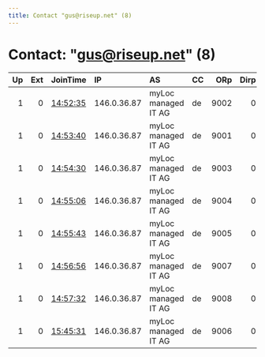 ```yaml
---
title: Contact "gus@riseup.net" (8)
---
```


# Contact: "gus@riseup.net" (8)

|   Up |   Ext | JoinTime                                                                                              | IP          | AS                  | CC   |   ORp |   Dirp | OS    | Version   | Nickname   |   eFamMembers |
|-----:|------:|:------------------------------------------------------------------------------------------------------|:------------|:--------------------|:-----|------:|-------:|:------|:----------|:-----------|--------------:|
|    1 |     0 | [14:52:35](https://nusenu.github.io/OrNetStats/w/relay/73D5045F4AE50B224CABDADC339B5D101CF5A465.html) | 146.0.36.87 | myLoc managed IT AG | de   |  9002 |      0 | Linux | 0.4.7.13  | Kanellos   |            18 |
|    1 |     0 | [14:53:40](https://nusenu.github.io/OrNetStats/w/relay/58FE6772343FF6CD9E53D8B040A2CE495808E93D.html) | 146.0.36.87 | myLoc managed IT AG | de   |  9001 |      0 | Linux | 0.4.7.13  | Kanellos   |            18 |
|    1 |     0 | [14:54:30](https://nusenu.github.io/OrNetStats/w/relay/83F02FD5FEA0B87A6FB18EEC52E3006766E1E92E.html) | 146.0.36.87 | myLoc managed IT AG | de   |  9003 |      0 | Linux | 0.4.7.13  | Kanellos   |            18 |
|    1 |     0 | [14:55:06](https://nusenu.github.io/OrNetStats/w/relay/D14B58EACE3EC7D1B367C881B85815B9E985BCE7.html) | 146.0.36.87 | myLoc managed IT AG | de   |  9004 |      0 | Linux | 0.4.7.13  | Kanellos   |            18 |
|    1 |     0 | [14:55:43](https://nusenu.github.io/OrNetStats/w/relay/531B3B0391A92F08376A4D5FAFAAC04009690FD1.html) | 146.0.36.87 | myLoc managed IT AG | de   |  9005 |      0 | Linux | 0.4.7.13  | Kanellos   |            18 |
|    1 |     0 | [14:56:56](https://nusenu.github.io/OrNetStats/w/relay/028BEF4A81578286BAA1352C73E4609B9915C687.html) | 146.0.36.87 | myLoc managed IT AG | de   |  9007 |      0 | Linux | 0.4.7.13  | Kanellos   |            18 |
|    1 |     0 | [14:57:32](https://nusenu.github.io/OrNetStats/w/relay/9E47303453F961132C2A59D2966F5A6EFA13B6A5.html) | 146.0.36.87 | myLoc managed IT AG | de   |  9008 |      0 | Linux | 0.4.7.13  | Kanellos   |            18 |
|    1 |     0 | [15:45:31](https://nusenu.github.io/OrNetStats/w/relay/70B0FD26318C6058D363059C69CAD9CE9CA587C1.html) | 146.0.36.87 | myLoc managed IT AG | de   |  9006 |      0 | Linux | 0.4.7.13  | Kanellos   |            18 |
